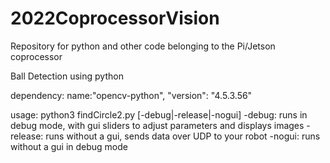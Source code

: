 # 2022CoprocessorVision
Repository for python and other code belonging to the Pi/Jetson coprocessor

Ball Detection using python

dependency: name:"opencv-python", "version": "4.5.3.56"

usage: python3 findCircle2.py [-debug|-release|-nogui]
-debug: runs in debug mode, with gui sliders to adjust parameters and displays images
-release: runs without a gui, sends data over UDP to your robot
-nogui: runs without a gui in debug mode
